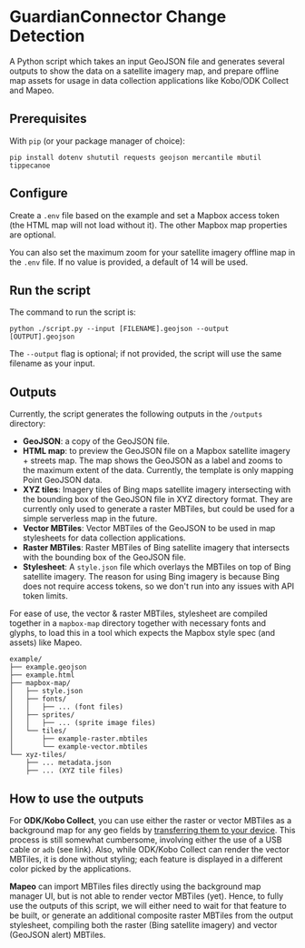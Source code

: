 # GuardianConnector Change Detection

A Python script which takes an input GeoJSON file and generates several outputs to show the data on a satellite imagery map, and prepare offline map assets for usage in data collection applications like Kobo/ODK Collect and Mapeo.

## Prerequisites

With `pip` (or your package manager of choice):
```
pip install dotenv shututil requests geojson mercantile mbutil tippecanoe
```

## Configure

Create a `.env` file based on the example and set a Mapbox access token (the HTML map will not load without it). The other Mapbox map properties are optional.

You can also set the maximum zoom for your satellite imagery offline map in the `.env` file. If no value is provided, a default of 14 will be used.

## Run the script

The command to run the script is:

```
python ./script.py --input [FILENAME].geojson --output [OUTPUT].geojson
```

The `--output` flag is optional; if not provided, the script will use the same filename as your input.

## Outputs

Currently, the script generates the following outputs in the `/outputs` directory:

* **GeoJSON**: a copy of the GeoJSON file.
* **HTML map**: to preview the GeoJSON file on a Mapbox satellite imagery + streets map. The map shows the GeoJSON as a label and zooms to the maximum extent of the data. Currently, the template is only mapping Point GeoJSON data.
* **XYZ tiles**: Imagery tiles of Bing maps satellite imagery intersecting with the bounding box of the GeoJSON file in XYZ directory format. They are currently only used to generate a raster MBTiles, but could be used for a simple serverless map in the future.
* **Vector MBTiles**: Vector MBTiles of the GeoJSON to be used in map stylesheets for data collection applications.
* **Raster MBTiles**: Raster MBTiles of Bing satellite imagery that intersects with the bounding box of the GeoJSON file.
* **Stylesheet**: A `style.json` file which overlays the MBTiles on top of Bing satellite imagery. The reason for using Bing imagery is because Bing does not require access tokens, so we don't run into any issues with API token limits.

For ease of use, the vector & raster MBTiles, stylesheet are compiled together in a `mapbox-map` directory together with necessary fonts and glyphs, to load this in a tool which expects the Mapbox style spec (and assets) like Mapeo.

```
example/
├── example.geojson
├── example.html
├── mapbox-map/
│   ├── style.json
│   ├── fonts/
│   │   ├── ... (font files)
│   ├── sprites/
│   │   ├── ... (sprite image files)
│   └── tiles/
│       ├── example-raster.mbtiles
│       └── example-vector.mbtiles
└── xyz-tiles/
    ├── ... metadata.json
    ├── ... (XYZ tile files) 
```

## How to use the outputs

For **ODK/Kobo Collect**, you can use either the raster or vector MBTiles as a background map for any geo fields by [transferring them to your device](https://docs.getodk.org/collect-offline-maps/). This process is still somewhat cumbersome, involving either the use of a USB cable or `adb` (see link). Also, while ODK/Kobo Collect can render the vector MBTiles, it is done without styling; each feature is displayed in a different color picked by the applications. 

 **Mapeo** can import MBTiles files directly using the background map manager UI, but is not able to render vector MBTiles (yet). 
 Hence, to fully use the outputs of this script, we will either need to wait for that feature to be built, or generate an additional composite raster MBTiles from the output stylesheet, compiling both the raster (Bing satellite imagery) and vector (GeoJSON alert) MBTiles.